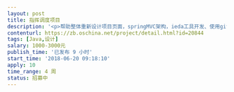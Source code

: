```yaml
---                
layout: post       
title: 指挥调度项目           
description: '<p>帮助整体重新设计项目页面，springMVC架构，ieda工具开发、使用git进行版本控制</p><p>1、门户页，需要设计一个门户页面突出项目的</p><p>2、数据展示页，目前已经开发完毕，样式和整体风格需要调一下，之前的美工用的是百分比，效果不太好；</p><p>3、工作台页面，项目的主要页面，一半信息展示一半是地图展示，还有部分功能展示</p><p><br></p><p>附件只是粗略的一部分 </p><p><br></p><p>希望承接者发挥优秀设计的长处把页面一整套风格弄完整</p>'     
contenturl: https://zb.oschina.net/project/detail.html?id=20844      
tags: [Java,设计]            
salary: 1000-3000元          
publish_time: '已发布 9 小时'         
start_time: '2018-06-20 09:18:10'           
apply: 10                   
time_range: 4 周              
status: 招募中                  
---                 
```

